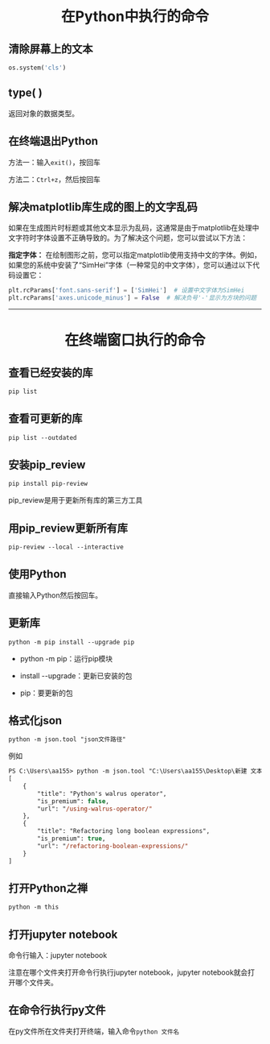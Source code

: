 <h1 align="center">在Python中执行的命令</h1>

## 清除屏幕上的文本
```python
os.system('cls')
```
## type( )

返回对象的数据类型。

## 在终端退出Python

方法一：输入`exit()`，按回车

方法二：`Ctrl+z`，然后按回车

## 解决matplotlib库生成的图上的文字乱码

如果在生成图片时标题或其他文本显示为乱码，这通常是由于matplotlib在处理中文字符时字体设置不正确导致的。为了解决这个问题，您可以尝试以下方法：

<b>指定字体：</b>
在绘制图形之前，您可以指定matplotlib使用支持中文的字体。例如，如果您的系统中安装了“SimHei”字体（一种常见的中文字体），您可以通过以下代码设置它：
```python
plt.rcParams['font.sans-serif'] = ['SimHei']  # 设置中文字体为SimHei  
plt.rcParams['axes.unicode_minus'] = False  # 解决负号'-'显示为方块的问题
```




<hr>





<h1 align="center">在终端窗口执行的命令</h1>

## 查看已经安装的库 
```ps
pip list
```
## 查看可更新的库
```ps
pip list --outdated
```
## 安装pip_review
```ps
pip install pip-review
```
pip_review是用于更新所有库的第三方工具

## 用pip_review更新所有库
```ps
pip-review --local --interactive
```
## 使用Python

直接输入Python然后按回车。

## 更新库
```ps
python -m pip install --upgrade pip
```
- python -m pip：运行pip模块

- install --upgrade：更新已安装的包

- pip：要更新的包

## 格式化json
```ps
python -m json.tool "json文件路径"
```
例如
```ps
PS C:\Users\aa155> python -m json.tool "C:\Users\aa155\Desktop\新建 文本文档.json"
[
    {
        "title": "Python's walrus operator",
        "is_premium": false,
        "url": "/using-walrus-operator/"
    },
    {
        "title": "Refactoring long boolean expressions",
        "is_premium": true,
        "url": "/refactoring-boolean-expressions/"
    }
]
```
## 打开Python之禅
```ps
python -m this
```
## 打开jupyter notebook

命令行输入：jupyter notebook

注意在哪个文件夹打开命令行执行jupyter notebook，jupyter notebook就会打开哪个文件夹。

## 在命令行执行py文件

在py文件所在文件夹打开终端，输入命令`python 文件名`